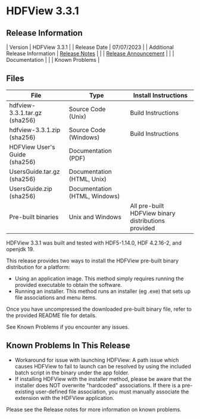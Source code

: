 # HDFView 3.3.1

## Release Information

| Version | HDFView 3.3.1 |
| Release Date | 07/07/2023 |
| Additional Release Information | [Release Notes](https://github.com/HDFGroup/hdf5/blob/hdf5_1_14_3/release_docs/RELEASE.txt) |
| | [Release Announcement](https://www.hdfgroup.org/2023/04/release-of-hdfview-3-3-0-newsletter-193/) | 
| | Documentation | 
| | Known Problems |

## Files 

| File | Type | Install Instructions |
| ---- | ---- | ---- | 
| hdfview-3.3.1.tar.gz <br> (sha256) | Source Code (Unix) | Build Instructions | 
| hdfview-3.3.1.zip <br> (sha256)	| Source Code	(Windows) | Build Instructions | 
| HDFView User's Guide <br> (sha256) | Documentation (PDF) | | 
| UsersGuide.tar.gz <br> (sha256) | Documentation (HTML, Unix) | | 
| UsersGuide.zip <br> (sha256) | Documentation (HTML, Windows) | | |
| Pre-built binaries | Unix and Windows | All pre-built HDFView binary distributions provided

HDFView 3.3.1 was built and tested with HDF5-1.14.0, HDF 4.2.16-2, and openjdk 19. 

This release provides two ways to install the HDFView pre-built binary distribution for a platform:
* Using an application image. This method simply requires running the provided executable to obtain the software.
* Running an installer. This method runs an installer (eg .exe) that sets up file associations and menu items.

Once you have uncompressed the downloaded pre-built binary file, refer to the provided README file for details.

See Known Problems if you encounter any issues.

## Known Problems In This Release

* Workaround for issue with launching HDFView: A path issue which causes HDFView to fail to launch can be resolved by using the included batch script in the binary under the app folder.
* If installing HDFView with the installer method, please be aware that the installer does NOT overwrite "hardcoded" associations.  If there is a pre-existing user-defined file association, you must manually associate the extension with the HDFView application.

Please see the Release notes for more information on known problems.
